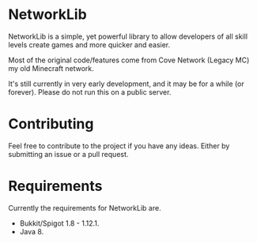 # NetworkLib

NetworkLib is a simple, yet powerful library to allow developers of all skill levels create games and more quicker and easier.

Most of the original code/features come from Cove Network (Legacy MC) my old Minecraft network.

It's still currently in very early development, and it may be for a while (or forever). Please do not run this on a public server.

# Contributing

Feel free to contribute to the project if you have any ideas. Either by submitting an issue or a pull request.

# Requirements

Currently the requirements for NetworkLib are.

 - Bukkit/Spigot 1.8 - 1.12.1.
 - Java 8.